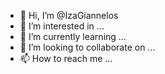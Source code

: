 - 👋 Hi, I’m @IzaGiannelos
- 👀 I’m interested in ...
- 🌱 I’m currently learning ...
- 💞️ I’m looking to collaborate on ...
- 📫 How to reach me ...

<!---
IzaGiannelos/IzaGiannelos is a ✨ special ✨ repository because its `README.md` (this file) appears on your GitHub profile.
You can click the Preview link to take a look at your changes.
--->

